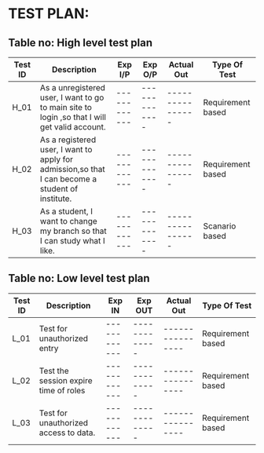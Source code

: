 # TEST PLAN:

## Table no: High level test plan

| **Test ID** | **Description**                                              | **Exp I/P** | **Exp O/P** | **Actual Out** |**Type Of Test**  |    
|-------------|--------------------------------------------------------------|------------|-------------|----------------|------------------|
|  H_01       |As a unregistered user,  I want to  go to main site to login  ,so that I will get valid account.|  ------------|-------------|----------------|Requirement based |
|  H_02       |As a registered user, I want to apply for admission,so that I can become a student of institute.|  ------------|-------------|----------------|Requirement based   |
|  H_03       |As a student, I want to change my branch so that I can study what I like.|  ------------|-------------|----------------|Scanario based    |

## Table no: Low level test plan

| **Test ID** | **Description**                                              | **Exp IN** | **Exp OUT** | **Actual Out** |**Type Of Test**  |    
|-------------|--------------------------------------------------------------|------------|-------------|----------------|------------------|
|  L_01       | Test for unauthorized entry|  ------------|-------------|----------------|Requirement based |
|  L_02       |Test the session expire time of roles|  ------------|-------------|----------------|Requirement based  |
|  L_03       |Test for unauthorized access to data.|  ------------|-------------|----------------|Requirement based    |
